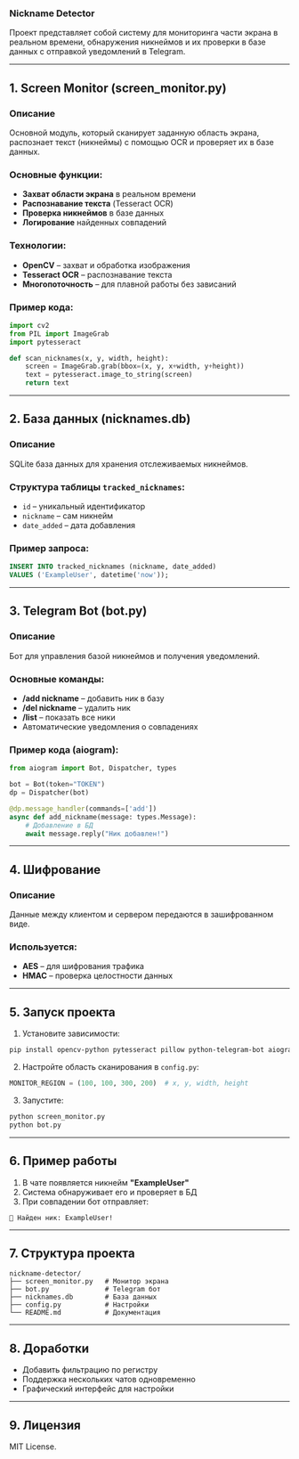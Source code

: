 ### **Nickname Detector**  

Проект представляет собой систему для мониторинга части экрана в реальном времени, обнаружения никнеймов и их проверки в базе данных с отправкой уведомлений в Telegram.  

---

## **1. Screen Monitor (screen_monitor.py)**  

### Описание  
Основной модуль, который сканирует заданную область экрана, распознает текст (никнеймы) с помощью OCR и проверяет их в базе данных.  

### Основные функции:  
- **Захват области экрана** в реальном времени  
- **Распознавание текста** (Tesseract OCR)  
- **Проверка никнеймов** в базе данных  
- **Логирование** найденных совпадений  

### Технологии:  
- **OpenCV** – захват и обработка изображения  
- **Tesseract OCR** – распознавание текста  
- **Многопоточность** – для плавной работы без зависаний  

### Пример кода:  
```python
import cv2
from PIL import ImageGrab
import pytesseract

def scan_nicknames(x, y, width, height):
    screen = ImageGrab.grab(bbox=(x, y, x+width, y+height))
    text = pytesseract.image_to_string(screen)
    return text
```

---

## **2. База данных (nicknames.db)**  

### Описание  
SQLite база данных для хранения отслеживаемых никнеймов.  

### Структура таблицы `tracked_nicknames`:  
- `id` – уникальный идентификатор  
- `nickname` – сам никнейм  
- `date_added` – дата добавления  

### Пример запроса:  
```sql
INSERT INTO tracked_nicknames (nickname, date_added) 
VALUES ('ExampleUser', datetime('now'));
```

---

## **3. Telegram Bot (bot.py)**  

### Описание  
Бот для управления базой никнеймов и получения уведомлений.  

### Основные команды:  
- **/add nickname** – добавить ник в базу  
- **/del nickname** – удалить ник  
- **/list** – показать все ники  
- Автоматические уведомления о совпадениях  

### Пример кода (aiogram):  
```python
from aiogram import Bot, Dispatcher, types

bot = Bot(token="TOKEN")
dp = Dispatcher(bot)

@dp.message_handler(commands=['add'])
async def add_nickname(message: types.Message):
    # Добавление в БД
    await message.reply("Ник добавлен!")
```

---

## **4. Шифрование**  

### Описание  
Данные между клиентом и сервером передаются в зашифрованном виде.  

### Используется:  
- **AES** – для шифрования трафика  
- **HMAC** – проверка целостности данных  

---

## **5. Запуск проекта**  

1. Установите зависимости:  
```bash
pip install opencv-python pytesseract pillow python-telegram-bot aiogram
```

2. Настройте область сканирования в `config.py`:  
```python
MONITOR_REGION = (100, 100, 300, 200)  # x, y, width, height
```

3. Запустите:  
```bash
python screen_monitor.py
python bot.py
```

---

## **6. Пример работы**  

1. В чате появляется никнейм **"ExampleUser"**  
2. Система обнаруживает его и проверяет в БД  
3. При совпадении бот отправляет:  
```
🔔 Найден ник: ExampleUser!
```

---

## **7. Структура проекта**  

```
nickname-detector/
├── screen_monitor.py   # Монитор экрана
├── bot.py              # Telegram бот
├── nicknames.db        # База данных
├── config.py           # Настройки
└── README.md           # Документация
```

---

## **8. Доработки**  

- Добавить фильтрацию по регистру  
- Поддержка нескольких чатов одновременно  
- Графический интерфейс для настройки  

---

## **9. Лицензия**  

MIT License.
